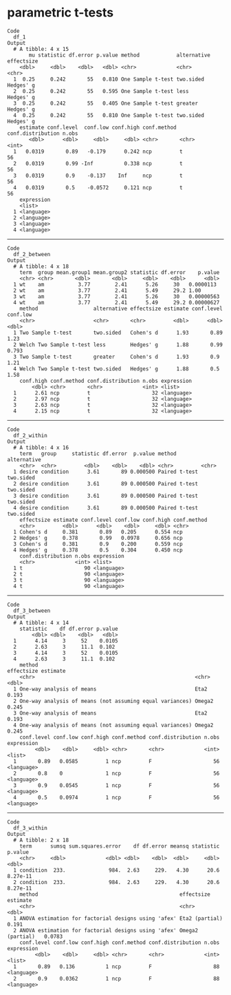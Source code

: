 #  parametric t-tests

    Code
      df_1
    Output
      # A tibble: 4 x 15
           mu statistic df.error p.value method            alternative effectsize
        <dbl>     <dbl>    <dbl>   <dbl> <chr>             <chr>       <chr>     
      1  0.25     0.242       55   0.810 One Sample t-test two.sided   Hedges' g 
      2  0.25     0.242       55   0.595 One Sample t-test less        Hedges' g 
      3  0.25     0.242       55   0.405 One Sample t-test greater     Hedges' g 
      4  0.25     0.242       55   0.810 One Sample t-test two.sided   Hedges' g 
        estimate conf.level  conf.low conf.high conf.method conf.distribution n.obs
           <dbl>      <dbl>     <dbl>     <dbl> <chr>       <chr>             <int>
      1   0.0319       0.89   -0.179      0.242 ncp         t                    56
      2   0.0319       0.99 -Inf          0.338 ncp         t                    56
      3   0.0319       0.9    -0.137    Inf     ncp         t                    56
      4   0.0319       0.5    -0.0572     0.121 ncp         t                    56
        expression
        <list>    
      1 <language>
      2 <language>
      3 <language>
      4 <language>

---

    Code
      df_2_between
    Output
      # A tibble: 4 x 18
        term  group mean.group1 mean.group2 statistic df.error    p.value
        <chr> <chr>       <dbl>       <dbl>     <dbl>    <dbl>      <dbl>
      1 wt    am           3.77        2.41      5.26     30   0.0000113 
      2 wt    am           3.77        2.41      5.49     29.2 1.00      
      3 wt    am           3.77        2.41      5.26     30   0.00000563
      4 wt    am           3.77        2.41      5.49     29.2 0.00000627
        method                  alternative effectsize estimate conf.level conf.low
        <chr>                   <chr>       <chr>         <dbl>      <dbl>    <dbl>
      1 Two Sample t-test       two.sided   Cohen's d      1.93       0.89    1.23 
      2 Welch Two Sample t-test less        Hedges' g      1.88       0.99    0.793
      3 Two Sample t-test       greater     Cohen's d      1.93       0.9     1.21 
      4 Welch Two Sample t-test two.sided   Hedges' g      1.88       0.5     1.58 
        conf.high conf.method conf.distribution n.obs expression
            <dbl> <chr>       <chr>             <int> <list>    
      1      2.61 ncp         t                    32 <language>
      2      2.97 ncp         t                    32 <language>
      3      2.63 ncp         t                    32 <language>
      4      2.15 ncp         t                    32 <language>

---

    Code
      df_2_within
    Output
      # A tibble: 4 x 16
        term   group     statistic df.error  p.value method        alternative
        <chr>  <chr>         <dbl>    <dbl>    <dbl> <chr>         <chr>      
      1 desire condition      3.61       89 0.000500 Paired t-test two.sided  
      2 desire condition      3.61       89 0.000500 Paired t-test two.sided  
      3 desire condition      3.61       89 0.000500 Paired t-test two.sided  
      4 desire condition      3.61       89 0.000500 Paired t-test two.sided  
        effectsize estimate conf.level conf.low conf.high conf.method
        <chr>         <dbl>      <dbl>    <dbl>     <dbl> <chr>      
      1 Cohen's d     0.381       0.89   0.205      0.554 ncp        
      2 Hedges' g     0.378       0.99   0.0978     0.656 ncp        
      3 Cohen's d     0.381       0.9    0.200      0.559 ncp        
      4 Hedges' g     0.378       0.5    0.304      0.450 ncp        
        conf.distribution n.obs expression
        <chr>             <int> <list>    
      1 t                    90 <language>
      2 t                    90 <language>
      3 t                    90 <language>
      4 t                    90 <language>

---

    Code
      df_3_between
    Output
      # A tibble: 4 x 14
        statistic    df df.error p.value
            <dbl> <dbl>    <dbl>   <dbl>
      1      4.14     3     52    0.0105
      2      2.63     3     11.1  0.102 
      3      4.14     3     52    0.0105
      4      2.63     3     11.1  0.102 
        method                                                   effectsize estimate
        <chr>                                                    <chr>         <dbl>
      1 One-way analysis of means                                Eta2          0.193
      2 One-way analysis of means (not assuming equal variances) Omega2        0.245
      3 One-way analysis of means                                Eta2          0.193
      4 One-way analysis of means (not assuming equal variances) Omega2        0.245
        conf.level conf.low conf.high conf.method conf.distribution n.obs expression
             <dbl>    <dbl>     <dbl> <chr>       <chr>             <int> <list>    
      1       0.89   0.0585         1 ncp         F                    56 <language>
      2       0.8    0              1 ncp         F                    56 <language>
      3       0.9    0.0545         1 ncp         F                    56 <language>
      4       0.5    0.0974         1 ncp         F                    56 <language>

---

    Code
      df_3_within
    Output
      # A tibble: 2 x 18
        term      sumsq sum.squares.error    df df.error meansq statistic  p.value
        <chr>     <dbl>             <dbl> <dbl>    <dbl>  <dbl>     <dbl>    <dbl>
      1 condition  233.              984.  2.63     229.   4.30      20.6 8.27e-11
      2 condition  233.              984.  2.63     229.   4.30      20.6 8.27e-11
        method                                              effectsize       estimate
        <chr>                                               <chr>               <dbl>
      1 ANOVA estimation for factorial designs using 'afex' Eta2 (partial)     0.191 
      2 ANOVA estimation for factorial designs using 'afex' Omega2 (partial)   0.0783
        conf.level conf.low conf.high conf.method conf.distribution n.obs expression
             <dbl>    <dbl>     <dbl> <chr>       <chr>             <int> <list>    
      1       0.89   0.136          1 ncp         F                    88 <language>
      2       0.9    0.0362         1 ncp         F                    88 <language>

